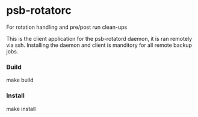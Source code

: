 # psb-rotatorc
For rotation handling and pre/post run clean-ups

This is the client application for the psb-rotatord daemon, it is ran remotely via ssh. Installing the daemon and client is manditory for all remote backup jobs.

### Build
make build

### Install
make install
